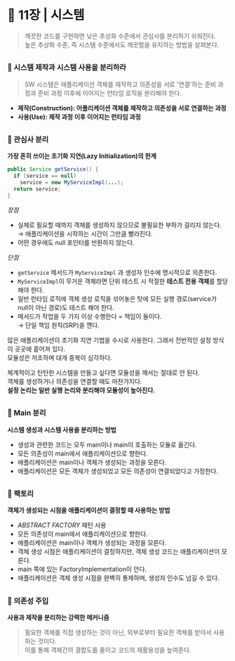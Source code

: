 # 🧷 11장 | 시스템

> 깨끗한 코드를 구현하면 낮은 추상화 수준에서 관심사를 분리하기 쉬워진다.  
높은 추상화 수준, 즉 시스템 수준에서도 깨끗함을 유지하는 방법을 살펴본다.

##

### 📘 시스템 제작과 시스템 사용을 분리하라

> SW 시스템은 애플리케이션 객체를 제작하고 의존성을 서로 '연결'하는 준비 과정과
준비 과정 이후에 이어지는 런타임 로직을 분리해야 한다.

- **제작(Construction): 어플리케이션 객체를 제작하고 의존성을 서로 연결하는 과정**  
- **사용(Use): 제작 과정 이후 이어지는 런타임 과정**

##

### 📘 관심사 분리

**가장 흔히 쓰이는 초기화 지연(Lazy Initialization)의 한계**

```java
public Service getService() {
  if (service == null)
    service = new MyServiceImpl(...);
  return service;
}
```

*장점*

- 실제로 필요할 때까지 객체를 생성하지 않으므로 불필요한 부하가 걸리지 않는다.  
→ 애플리케이션을 시작하는 시간이 그만큼 빨라진다.
- 어떤 경우에도 null 포인터를 반환하지 않는다.

*단점*

- `getService` 메서드가 `MyServiceImpl` 과 생성자 인수에 명시적으로 의존한다.
- `MyServiceImpl`이 무거운 객체라면 단위 테스트 시 적절한 **테스트 전용 객체**를 할당해야 한다.
- 일반 런타임 로직에 객체 생성 로직을 섞어놓은 탓에 모든 실행 경로(service가 null이 아닌 경로)도 테스트 해야 한다.
- 메서드가 작업을 두 가지 이상 수행한다 = 책임이 둘이다.  
→ 단일 책임 원칙(SRP)을 깬다.

많은 애플리케이션이 초기화 지연 기법을 수시로 사용한다. 그래서 전반적인 설정 방식이 곳곳에 흩어져 있다.  
모듈성은 저조하며 대개 중복이 심각하다.

체계적이고 탄탄한 시스템을 만들고 싶다면 모듈성을 깨서는 절대로 안 된다.  
객체를 생성하거나 의존성을 연결할 때도 마찬가지다.  
**설정 논리는 일반 실행 논리와 분리해야 모듈성이 높아진다.**

##

### 📘 Main 분리

**시스템 생성과 시스템 사용을 분리하는 방법** 

- 생성과 관련한 코드는 모두 main이나 main이 호출하는 모듈로 옮긴다.
- 모든 의존성이 main에서 애플리케이션으로 향한다.
- 애플리케이션은 main이나 객체가 생성되는 과정을 모른다.
- 애플리케이션은 모든 객체가 생성되었고 모든 의존성이 연결되었다고 가정한다.

##

### 📘 팩토리

**객체가 생성되는 시점을 애플리케이션이 결정할 때 사용하는 방법**

- *ABSTRACT FACTORY* 패턴 사용
- 모든 의존성이 main에서 애플리케이션으로 향한다.
- 애플리케이션은 main이나 객체가 생성되는 과정을 모른다.
- 객체 생성 시점은 애플리케이션이 결정하지만, 객체 생성 코드는 애플리케이션이 모른다.
- main 쪽에 있는 FactoryImplementation이 안다.
- 애플리케이션은 객체 생성 시점을 완벽히 통제하며, 생성자 인수도 넘길 수 있다.

##

### 📘 의존성 주입

**사용과 제작을 분리하는 강력한 메커니즘**

> 필요한 객체를 직접 생성하는 것이 아닌, 외부로부터 필요한 객체를 받아서 사용하는 것이다.  
이를 통해 객체간의 결합도를 줄이고 코드의 재활용성을 높여준다.

